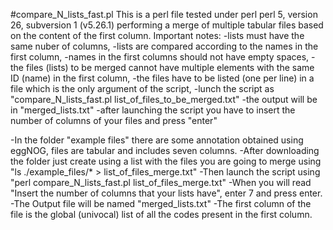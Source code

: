 #compare_N_lists_fast.pl
This is a perl file tested under perl perl 5, version 26, subversion 1 (v5.26.1) performing a merge of multiple tabular files based on the content of the first column.
Important notes:
-lists must have the same nuber of columns,
-lists are compared according to the names in the first column,
-names in the first columns should not have empty spaces,
-the files (lists) to be merged cannot have multiple elements with the same ID (name) in the first column,
-the files have to be listed (one per line) in a file which is the only argument of the script,
-lunch the script as "compare_N_lists_fast.pl list_of_files_to_be_merged.txt"
-the output will be in "merged_lists.txt"
-after launching the script you have to insert the number of columns of your files and press "enter"

-In the folder "example files" there are some annotation obtained using eggNOG, files are tabular and includes seven columns.
-After downloading the folder just create using a list with the files you are going to merge using "ls ./example_files/* > list_of_files_merge.txt"
-Then launch the script using "perl compare_N_lists_fast.pl list_of_files_merge.txt"
-When you will read "Insert the number of columns that your lists have", enter 7 and press enter.
-The Output file will be named "merged_lists.txt"
-The first column of the file is the global (univocal) list of all the codes present in the first column.
